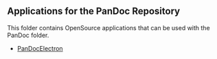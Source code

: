 ## Applications for the PanDoc Repository
This folder contains OpenSource applications that can be used with the PanDoc folder.
* [PanDocElectron](https://en.wikiversity.org/wiki/PanDocElectron)

